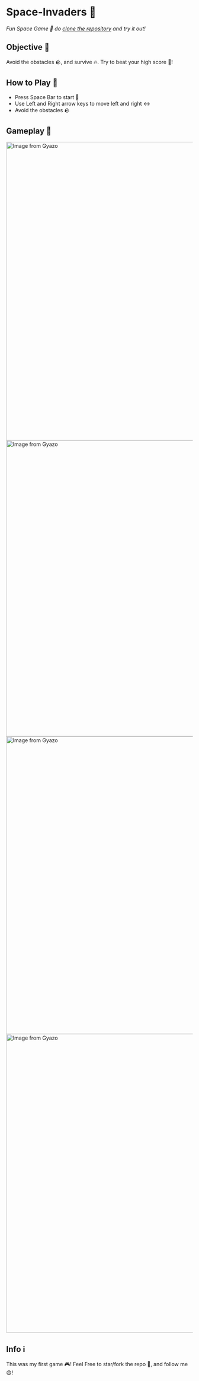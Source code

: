 # Space-Invaders 🚀

*Fun Space Game 🌌 do [clone the repository](https://docs.github.com/en/github/creating-cloning-and-archiving-repositories/cloning-a-repository-from-github/cloning-a-repository) and try it out!*

## Objective 🥅

Avoid the obstacles 🪨, and survive 🔥. Try to beat your high score 💯!

## How to Play 🤔

- Press Space Bar to start 🔘
- Use Left and Right arrow keys to move left and right ↔️
- Avoid the obstacles 🪨

## Gameplay 🎥

<a href="https://gyazo.com/5a14ab66e5cc1e7effe8b9b2cbeb19b2"><img src="https://i.gyazo.com/5a14ab66e5cc1e7effe8b9b2cbeb19b2.png" alt="Image from Gyazo" width="804"/></a>
<a href="https://gyazo.com/c0978024226b72eda824e9e8e9ada618"><img src="https://i.gyazo.com/c0978024226b72eda824e9e8e9ada618.png" alt="Image from Gyazo" width="798"/></a>
<a href="https://gyazo.com/14b04656308303f133674faaf4cc8681"><img src="https://i.gyazo.com/14b04656308303f133674faaf4cc8681.png" alt="Image from Gyazo" width="802"/></a>
<a href="https://ibb.co/WFzFDm1"><img src="https://ibb.co/WFzFDm1" alt="Image from Gyazo" width="805"/></a>

## Info ℹ️

This was my first game 🎮! Feel Free to star/fork the repo 🌟, and follow me 😄! 
